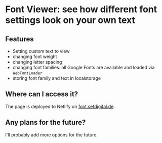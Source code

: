 # Font Viewer: see how different font settings look on your own text

## Features

- Setting custom text to view
- changing font weight
- changing letter spacing
- changing font families: all Google Fonts are available and loaded via `WebFontLoader`
- storing font family and text in localstorage

## Where can I access it? 

The page is deployed to Netlify on [font.sefdigital.de](https://font.sefdigital.de). 

## Any plans for the future? 

I'll probably add more options for the future. 

